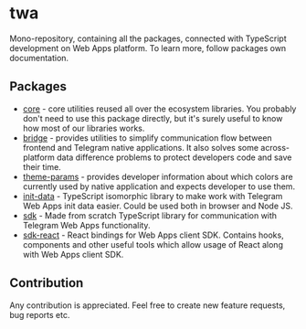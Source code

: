 # twa

Mono-repository, containing all the packages, connected with TypeScript
development on Web Apps platform. To learn more, follow packages own
documentation.

## Packages

- [core](/packages/core) - core utilities reused all over the ecosystem
  libraries. You probably don't need to use this package directly, but it's
  surely useful to know how most of our libraries works.
- [bridge](/packages/bridge) - provides utilities to simplify communication
  flow between frontend and Telegram native applications. It also solves some
  across-platform data difference problems to protect developers code and save
  their time.
- [theme-params](/packages/theme-params) - provides developer
  information about which colors are currently used by native application and
  expects developer to use them.
- [init-data](/packages/init-data) - TypeScript isomorphic library to make work
  with Telegram Web Apps init data easier. Could be used both in browser and
  Node JS.
- [sdk](/packages/sdk) - Made from scratch TypeScript library for communication
  with Telegram Web Apps
  functionality.
- [sdk-react](/packages/sdk-react) - React bindings for Web Apps client SDK.
  Contains hooks, components and other useful tools which allow usage of React
  along with Web Apps client SDK.

## Contribution

Any contribution is appreciated. Feel free to create new feature requests, bug
reports etc.